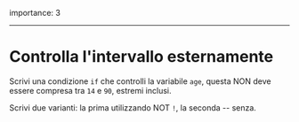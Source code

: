 importance: 3

---

# Controlla l'intervallo esternamente

Scrivi una condizione `if` che controlli la variabile `age`, questa NON deve essere compresa tra `14` e `90`, estremi inclusi.

Scrivi due varianti: la prima utilizzando NOT `!`, la seconda -- senza.
